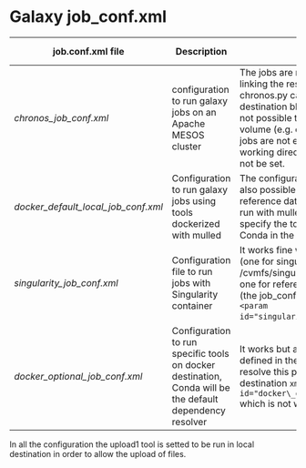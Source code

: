 # Galaxy job\_conf.xml

job.conf.xml file | Description| Issues| Tested with
---|---|---|---|
*chronos\_job\_conf.xml* | configuration to run galaxy jobs on an Apache MESOS cluster | The jobs are run but there are problem in linking the results in the history, the runner chronos.py called by the chronos destination block lacks some features: it is not possible to attach more than one volume (e.g. cvmfs for reference data), the jobs are not executed in the default working directory and this parameter can not be set. | Galaxy 18.05
*docker\_default\_local\_job\_conf.xml* | Configuration to run galaxy jobs using tools dockerized with mulled | The configuration work without problems is also possible to attach cvmfs volumes for reference data. Some of the tools can't be run with mulled, for this reason is better to specify the tools that should run with Conda in the tool block. | Galaxy 18.05
*singularity\_job\_conf.xml* | Configuration file to run jobs with  Singularity container | It works fine with attached cvmfs volumes (one for singularity images, /cvmfs/singularity.galaxyproject.org, and one for reference data). Galaxy >= 18.09 (the job_conf has the singularity block ```<param id="singularity_image_dir">PATH</param>```). | Galaxy 19.01
*docker\_optional\_job\_conf.xml* | Configuration to run specific tools on docker destination, Conda will be the default dependency resolver | It works but all Docker tools has to be defined in the ```<tools></tools>``` block. To resolve this problem i tried to use dynamic destination ```xml <destination id="docker\_dispatch" runner="dynamic">``` which is not working on Galaxy 18.05. | Galaxy 18.05

In all the configuration the upload1 tool is setted to be run in local destination in order to allow the upload of files. 
